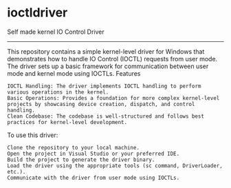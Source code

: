 # ioctldriver
Self made kernel IO Control Driver

__________

This repository contains a simple kernel-level driver for Windows that demonstrates how to handle IO Control (IOCTL) requests from user mode. The driver sets up a basic framework for communication between user mode and kernel mode using IOCTLs.
Features

    IOCTL Handling: The driver implements IOCTL handling to perform various operations in the kernel.
    Basic Operations: Provides a foundation for more complex kernel-level projects by showcasing device creation, dispatch, and control handling.
    Clean Codebase: The codebase is well-structured and follows best practices for kernel-level development.


To use this driver:

    Clone the repository to your local machine.
    Open the project in Visual Studio or your preferred IDE.
    Build the project to generate the driver binary.
    Load the driver using the appropriate tools (sc command, DriverLoader, etc.).
    Communicate with the driver from user mode using IOCTLs.
